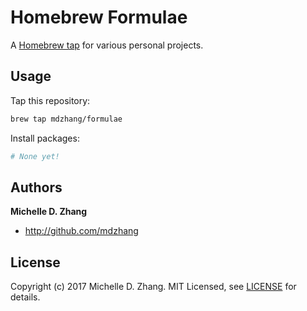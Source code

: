 # Homebrew Formulae

A [Homebrew tap] for various personal projects.

[Homebrew tap]: https://github.com/Homebrew/brew/blob/master/docs/brew-tap.md

## Usage

Tap this repository:

  ```sh
  brew tap mdzhang/formulae
  ```


Install packages:

  ```sh
  # None yet!
  ```


## Authors

**Michelle D. Zhang**

  * <http://github.com/mdzhang>

## License

Copyright (c) 2017 Michelle D. Zhang. MIT Licensed, see [LICENSE](LICENSE.md) for details.
